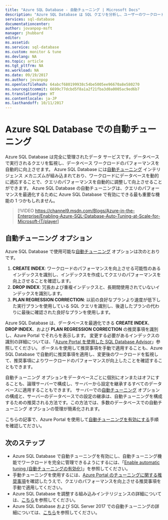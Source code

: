 ```yaml
---
title: "Azure SQL Database - 自動チューニング | Microsoft Docs"
description: "Azure SQL Database は SQL クエリを分析し、ユーザーのワークロードに自動的に適応します。"
services: sql-database
documentationcenter: 
author: jovanpop-msft
manager: jhubbard
editor: 
ms.assetid: 
ms.service: sql-database
ms.custom: monitor & tune
ms.devlang: NA
ms.topic: article
ms.tgt_pltfrm: NA
ms.workload: NA
ms.date: 09/19/2017
ms.author: jovanpop
ms.openlocfilehash: 64abcf680199938c54be5005ee96670a8e580270
ms.sourcegitcommit: 6699c77dcbd5f8a1a2f21fba3d0a0005ac9ed6b7
ms.translationtype: HT
ms.contentlocale: ja-JP
ms.lasthandoff: 10/11/2017
---
```

# <a name="automatic-tuning-in-azure-sql-database"></a>Azure SQL Database での自動チューニング

Azure SQL Database は完全に管理されたデータ サービスです。データベースで実行されるクエリを監視し、データベース ワークロードのパフォーマンスを自動的に向上させます。 Azure SQL Database には[自動チューニング](https://docs.microsoft.com/sql/relational-databases/automatic-tuning/automatic-tuning) インテリジェンス メカニズムが組み込まれており、ワークロードにデータベースを動的に適応することで、クエリのパフォーマンスを自動的に調整して向上させることができます。 Azure SQL Database の自動チューニングは、クエリのパフォーマンスを最適化するために Azure SQL Database で有効にできる最も重要な機能の 1 つかもしれません。

> [!VIDEO https://channel9.msdn.com/Blogs/Azure-in-the-Enterprise/Enabling-Azure-SQL-Database-Auto-Tuning-at-Scale-for-Microsoft-IT/player]
>

## <a name="automatic-tuning-options"></a>自動チューニング オプション

Azure SQL Database で使用可能な[自動チューニング](https://docs.microsoft.com/sql/relational-databases/automatic-tuning/automatic-tuning) オプションは次のとおりです。
 1. **CREATE INDEX**: ワークロードのパフォーマンスを向上させる可能性のあるインデックスを識別し、インデックスを作成してクエリのパフォーマンスを向上させることを確認します。
 2. **DROP INDEX**: 冗長および重複インデックスと、長期間使用されていないインデックスを識別します。
 3. **PLAN REGRESSION CORRECTION**: 以前の良好なプランより速度が低下した実行プランを使用している SQL クエリを識別し、後退したプランの代わりに最後に確認された良好なプランを使用します。

Azure SQL Database は、データベースを最適化できる **CREATE INDEX**、**DROP INDEX**、および **PLAN REGRESSION CORRECTION** の推奨事項を識別し、Azure Portal でそれらを表示します。 変更する必要があるインデックスの識別の詳細については、「[Azure Portal を使用した SQL Database Advisor](sql-database-advisor-portal.md)」参照してください。 ポータルを使用して推奨事項を手動で適用することも、Azure SQL Database で自動的に推奨事項を適用し、変更後のワークロードを監視して、推奨事項によりワークロードのパフォーマンスが向上したことを確認することもできます。

自動チューニング オプションをデータベースごとに個別にオンまたはオフにすることも、論理サーバーで構成し、サーバーから設定を継承するすべてのデータベースに適用することもできます。 サーバーでの[自動チューニング](https://docs.microsoft.com/sql/relational-databases/automatic-tuning/automatic-tuning) オプションの構成と、サーバーのデータベースでの設定の継承は、自動チューニングを構成するための推奨される方法です。この方法では、多数のデータベースでの自動チューニング オプションの管理が簡素化されます。

こちらの記事で、Azure Portal を使用して[自動チューニングを有効にする](sql-database-automatic-tuning-enable.md)手順を確認してださい。

## <a name="next-steps"></a>次のステップ

- Azure SQL Database で自動チューニングを有効にし、自動チューニング機能でワークロードを完全に管理できるようにするには、「[Enable automatic tuning (自動チューニングの有効化)](sql-database-automatic-tuning-enable.md)」を参照してください。
- 手動チューニングを使用するには、[Azure Portal のチューニングに関する推奨事項](sql-database-advisor-portal.md)を確認したうえで、クエリのパフォーマンスを向上させる推奨事項を手動で適用してください。
- Azure SQL Database を調整する組み込みインテリジェンスの詳細については、[こちら](https://azure.microsoft.com/blog/artificial-intelligence-tunes-azure-sql-databases/)を参照してください。
- Azure SQL Database および SQL Server 2017 での自動チューニングの詳細については、[こちら](https://docs.microsoft.com/sql/relational-databases/automatic-tuning/automatic-tuning)を参照してください。
